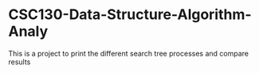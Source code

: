 # CSC130-Data-Structure-Algorithm-Analy
This is a project to print the different search tree processes and compare results
